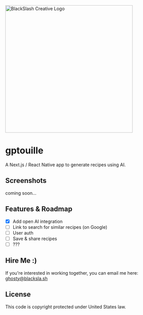 <img src="https://blacksla.sh/github/img/blackslash-logo.svg" alt="BlackSlash Creative Logo" width="400" />

# gptouille
A Next.js / React Native app to generate recipes using AI. 

## Screenshots
coming soon... 

## Features & Roadmap
- [x] Add open AI integration
- [ ] Link to search for similar recipes (on Google)
- [ ] User auth
- [ ] Save & share recipes
- [ ] ???

## Hire Me :)
If you're interested in working together, you can email me here: [ghosty@blacksla.sh](mailto:ghosty@blacksla.sh)

## License
This code is copyright protected under United States law.
